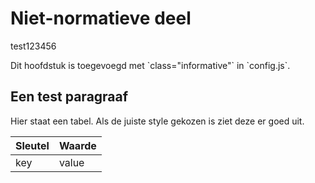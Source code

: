 # Niet-normatieve deel

test123456

<p class="note" title="index">
Dit hoofdstuk is toegevoegd met `class="informative"` in `config.js`.
</p>

## Een  test paragraaf

Hier staat een tabel. Als de juiste style gekozen is ziet deze er goed uit.

| Sleutel | Waarde |
| ------- | ------ |
| key     | value  |

